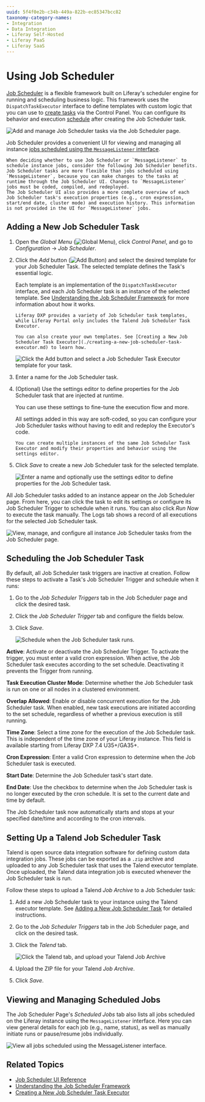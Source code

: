 ```yaml
---
uuid: 5f4f0e2b-c34b-449a-822b-ec85347bcc82
taxonomy-category-names:
- Integration
- Data Integration
- Liferay Self-Hosted
- Liferay PaaS
- Liferay SaaS
---
```

# Using Job Scheduler

[Job Scheduler](https://github.com/liferay/liferay-portal/tree/master/modules/apps/dispatch) is a flexible framework built on Liferay's scheduler engine for running and scheduling business logic. This framework uses the `DispatchTaskExecutor` interface to define templates with custom logic that you can use to [create tasks](#adding-a-new-job-scheduler-task) via the Control Panel. You can configure its behavior and execution [schedule](#scheduling-the-job-scheduler-task) after creating the Job Scheduler task.

![Add and manage Job Scheduler tasks via the Job Scheduler page.](./using-job-scheduler/images/01.png)

Job Scheduler provides a convenient UI for viewing and managing all instance [jobs scheduled using the `MessageListener` interface](#viewing-and-managing-scheduled-jobs).

```{note}
When deciding whether to use Job Scheduler or `MessageListener` to schedule instance jobs, consider the following Job Scheduler benefits.
Job Scheduler tasks are more flexible than jobs scheduled using `MessageListener`, because you can make changes to the tasks at runtime through the Job Scheduler UI. Changes to `MessageListener` jobs must be coded, compiled, and redeployed. 
The Job Scheduler UI also provides a more complete overview of each Job Scheduler task's execution properties (e.g., cron expression, start/end date, cluster mode) and execution history. This information is not provided in the UI for `MessageListener` jobs.
```

## Adding a New Job Scheduler Task

1. Open the *Global Menu* (![Global Menu](../../../images/icon-applications-menu.png)), click *Control Panel*, and go to *Configuration* &rarr; *Job Scheduler*.

1. Click the *Add* button (![Add Button](../../../images/icon-add.png)) and select the desired template for your Job Scheduler Task. The selected template defines the Task's essential logic.

   Each template is an implementation of the `DispatchTaskExecutor` interface, and each Job Scheduler task is an instance of the selected template. See [Understanding the Job Scheduler Framework](./understanding-the-job-scheduler-framework.md) for more information about how it works.

   ```{note}
   Liferay DXP provides a variety of Job Scheduler task templates, while Liferay Portal only includes the Talend Job Scheduler Task Executor.

   You can also create your own templates. See [Creating a New Job Scheduler Task Executor](./creating-a-new-job-scheduler-task-executor.md) to learn how.
   ```

   ![Click the Add button and select a Job Scheduler Task Executor template for your task.](./using-job-scheduler/images/02.png)

1. Enter a name for the Job Scheduler task.

1. (Optional) Use the settings editor to define properties for the Job Scheduler task that are injected at runtime.

   You can use these settings to fine-tune the execution flow and more.

   All settings added in this way are soft-coded, so you can configure your Job Scheduler tasks without having to edit and redeploy the Executor's code.

   ```{tip}
   You can create multiple instances of the same Job Scheduler Task Executor and modify their properties and behavior using the settings editor.
   ```

1. Click *Save* to create a new Job Scheduler task for the selected template.

   ![Enter a name and optionally use the settings editor to define properties for the Job Scheduler task.](./using-job-scheduler/images/03.png)

All Job Scheduler tasks added to an instance appear on the Job Scheduler page. From here, you can click the task to edit its settings or configure its Job Scheduler Trigger to schedule when it runs. You can also click *Run Now* to execute the task manually. The Logs tab shows a record of all executions for the selected Job Scheduler task.

![View, manage, and configure all instance Job Scheduler tasks from the Job Scheduler page.](./using-job-scheduler/images/04.png)

## Scheduling the Job Scheduler Task

By default, all Job Scheduler task triggers are inactive at creation. Follow these steps to activate a Task's Job Scheduler Trigger and schedule when it runs:

1. Go to the *Job Scheduler Triggers* tab in the Job Scheduler page and click the desired task.

1. Click the *Job Scheduler Trigger* tab and configure the fields below.

1. Click *Save*.

   ![Schedule when the Job Scheduler task runs.](./using-job-scheduler/images/05.png)

**Active**: Activate or deactivate the Job Scheduler Trigger. To activate the trigger, you must enter a valid cron expression. When active, the Job Scheduler task executes according to the set schedule. Deactivating it prevents the Trigger from running.

**Task Execution Cluster Mode**: Determine whether the Job Scheduler task is run on one or all nodes in a clustered environment.

**Overlap Allowed**: Enable or disable  concurrent execution for the Job Scheduler task. When enabled, new task executions are initiated according to the set schedule, regardless of whether a previous execution is still running.

**Time Zone**: Select a time zone for the execution of the Job Scheduler task. This is independent of the time zone of your Liferay instance. This field is available starting from Liferay DXP 7.4 U35+/GA35+.  

**Cron Expression**: Enter a valid Cron expression to determine when the Job Scheduler task is executed.

**Start Date**: Determine the Job Scheduler task's start date.

**End Date**: Use the checkbox to determine when the Job Scheduler task is no longer executed by the cron schedule. It is set to the current date and time by default.

The Job Scheduler task now automatically starts and stops at your specified date/time and according to the cron intervals.

## Setting Up a Talend Job Scheduler Task

Talend is open source data integration software for defining custom data integration jobs. These jobs can be exported as a `.zip` archive and uploaded to any Job Scheduler task that uses the Talend executor template. Once uploaded, the Talend data integration job is executed whenever the Job Scheduler task is run.

Follow these steps to upload a Talend *Job Archive* to a Job Scheduler task:

1. Add a new Job Scheduler task to your instance using the Talend executor template. See [Adding a New Job Scheduler Task](#adding-a-new-job-scheduler-task) for detailed instructions.

1. Go to the *Job Scheduler Triggers* tab in the Job Scheduler page, and click on the desired task.

1. Click the *Talend* tab.

   ![Click the Talend tab, and upload your Talend Job Archive](./using-job-scheduler/images/06.png)

1. Upload the ZIP file for your Talend *Job Archive*.

1. Click *Save*.

## Viewing and Managing Scheduled Jobs

The Job Scheduler Page's *Scheduled Jobs* tab also lists all jobs scheduled on the Liferay instance using the `MessageListener` interface. Here you can view general details for each job (e.g., name, status), as well as manually initiate runs or pause/resume jobs individually.

![View all jobs scheduled using the MessageListener interface.](./using-job-scheduler/images/07.png)

## Related Topics

* [Job Scheduler UI Reference](./job-scheduler-ui-reference.md)
* [Understanding the Job Scheduler Framework](./understanding-the-job-scheduler-framework.md)
* [Creating a New Job Scheduler Task Executor](./creating-a-new-job-scheduler-task-executor.md)
